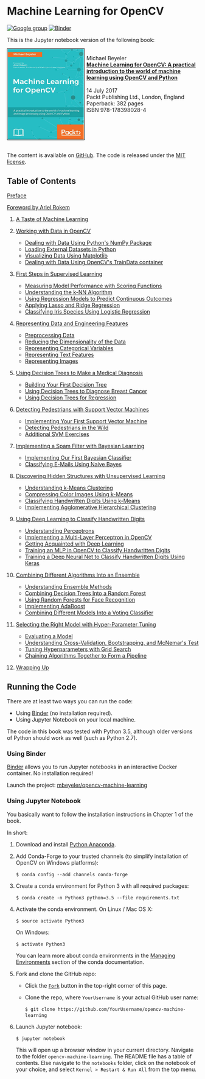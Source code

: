# Machine Learning for OpenCV

[![Google group](https://img.shields.io/badge/Google-Discussion%20group-lightgrey.svg)](https://groups.google.com/d/forum/machine-learning-for-opencv)
[![Binder](http://mybinder.org/badge.svg)](http://beta.mybinder.org/v2/mbeyeler/opencv-machine-learning/master)

This is the Jupyter notebook version of the following book:

<img src="notebooks/data/cover.jpg" width="200" align="left" style="padding: 1px; border: 1px solid black; margin-right: 5px"/> <br/>
Michael Beyeler <br/>
<a href="https://www.packtpub.com/big-data-and-business-intelligence/machine-learning-opencv" target="_blank"><b>Machine Learning for OpenCV: A practical introduction to the world of machine learning using OpenCV and Python</b></a>
<br/><br/>
14 July 2017 <br/>
Packt Publishing Ltd., London, England <br/>
Paperback: 382 pages <br/>
ISBN 978-178398028-4
<br clear="both"/><br/>


The content is available on [GitHub](https://github.com/mbeyeler/opencv-machine-learning).
The code is released under the [MIT license](https://opensource.org/licenses/MIT).



## Table of Contents

[Preface](notebooks/00.00-Preface.ipynb)

[Foreword by Ariel Rokem](notebooks/00.01-Foreword-by-Ariel-Rokem.ipynb)

1. [A Taste of Machine Learning](notebooks/01.00-A-Taste-of-Machine-Learning.ipynb)

2. [Working with Data in OpenCV](notebooks/02.00-Working-with-Data-in-OpenCV.ipynb)
   - [Dealing with Data Using Python's NumPy Package](notebooks/02.01-Dealing-with-Data-Using-Python-NumPy.ipynb)
   - [Loading External Datasets in Python](notebooks/02.02-Loading-External-Datasets-in-Python.ipynb)
   - [Visualizing Data Using Matplotlib](notebooks/02.03-Visualizing-Data-Using-Matplotlib.ipynb)
   - [Dealing with Data Using OpenCV's TrainData container](notebooks/02.05-Dealing-with-Data-Using-the-OpenCV-TrainData-Container-in-C%2B%2B.ipynb)

3. [First Steps in Supervised Learning](notebooks/03.00-First-Steps-in-Supervised-Learning.ipynb)
   - [Measuring Model Performance with Scoring Functions](notebooks/03.01-Measuring-Model-Performance-with-Scoring-Functions)
   - [Understanding the k-NN Algorithm](notebooks/03.02-Understanding-the-k-NN-Algorithm.ipynb)
   - [Using Regression Models to Predict Continuous Outcomes](notebooks/03.03-Using-Regression-Models-to-Predict-Continuous-Outcomes.ipynb)
   - [Applying Lasso and Ridge Regression](notebooks/03.04-Applying-Lasso-and-Ridge-Regression)
   - [Classifying Iris Species Using Logistic Regression](notebooks/03.05-Classifying-Iris-Species-Using-Logistic-Regression)

4. [Representing Data and Engineering Features](notebooks/04.00-Representing-Data-and-Engineering-Features.ipynb)
   - [Preprocessing Data](notebooks/04.01-Preprocessing-Data.ipynb)
   - [Reducing the Dimensionality of the Data](notebooks/04.02-Reducing-the-Dimensionality-of-the-Data.ipynb)
   - [Representing Categorical Variables](notebooks/04.03-Representing-Categorical-Variables.ipynb)
   - [Representing Text Features](notebooks/04.04-Represening-Text-Features.ipynb)
   - [Representing Images](notebooks/04.05-Representing-Images.ipynb)

5. [Using Decision Trees to Make a Medical Diagnosis](notebooks/05.00-Using-Decision-Trees-to-Make-a-Medical-Diagnosis.ipynb)
   - [Building Your First Decision Tree](notebooks/05.01-Building-Your-First-Decision-Tree.ipynb)
   - [Using Decision Trees to Diagnose Breast Cancer](notebooks/05.02-Using-Decision-Trees-to-Diagnose-Breast-Cancer.ipynb)
   - [Using Decision Trees for Regression](notebooks/05.03-Using-Decision-Trees-for-Regression.ipynb)

6. [Detecting Pedestrians with Support Vector Machines](notebooks/06.00-Detecting-Pedestrians-with-Support-Vector-Machines.ipynb)
   - [Implementing Your First Support Vector Machine](notebooks/06.01-Implementing-Your-First-Support-Vector-Machine.ipynb)
   - [Detecting Pedestrians in the Wild](notebooks/06.02-Detecting-Pedestrians-in-the-Wild.ipynb)
   - [Additional SVM Exercises](notebooks/06.03-Additional-SVM-Exercises.ipynb)

7. [Implementing a Spam Filter with Bayesian Learning](notebooks/07.00-Implementing-a-Spam-Filter-with-Bayesian-Learning.ipynb)
   - [Implementing Our First Bayesian Classifier](notebooks/07.01-Implementing-Our-First-Bayesian-Classifier.ipynb)
   - [Classifying E-Mails Using Naive Bayes](notebooks/07.02-Classifying-Emails-Using-Naive-Bayes.ipynb)

8. [Discovering Hidden Structures with Unsupervised Learning](notebooks/08.00-Discovering-Hidden-Structures-with-Unsupervised-Learning.ipynb)
   - [Understanding k-Means Clustering](notebooks/08.01-Understanding-k-Means-Clustering.ipynb)
   - [Compressing Color Images Using k-Means](notebooks/08.02-Compressing-Color-Images-Using-k-Means.ipynb)
   - [Classifying Handwritten Digits Using k-Means](notebooks/08.03-Classifying-Handwritten-Digits-Using-k-Means.ipynb)
   - [Implementing Agglomerative Hierarchical Clustering](notebooks/08.04-Implementing-Agglomerative-Hierarchical-Clustering.ipynb)

9. [Using Deep Learning to Classify Handwritten Digits](notebooks/09.00-Using-Deep-Learning-to-Classify-Handwritten-Digits.ipynb)
   - [Understanding Perceptrons](notebooks/09.01-Understanding-Perceptrons.ipynb)
   - [Implementing a Multi-Layer Perceptron in OpenCV](notebooks/09.02-Implementing-a-Multi-Layer-Perceptron-in-OpenCV.ipynb)
   - [Getting Acquainted with Deep Learning](notebooks/09.03-Getting-Acquainted-with-Deep-Learning.ipynb)
   - [Training an MLP in OpenCV to Classify Handwritten Digits](notebooks/09.04-Training-an-MLP-in-OpenCV-to-Classify-Handwritten-Digits)
   - [Training a Deep Neural Net to Classify Handwritten Digits Using Keras](09.05-Training-a-Deep-Neural-Net-to-Classify-Handwritten-Digits-Using-Keras)

10. [Combining Different Algorithms Into an Ensemble](notebooks/10.00-Combining-Different-Algorithms-Into-an-Ensemble.ipynb)
    - [Understanding Ensemble Methods](10.01-Understanding-Ensemble-Methods)
    - [Combining Decision Trees Into a Random Forest](notebooks/10.02-Combining-Decision-Trees-Into-a-Random-Forest.ipynb)
    - [Using Random Forests for Face Recognition](notebooks/10.03-Using-Random-Forests-for-Face-Recognition.ipynb)
    - [Implementing AdaBoost](notebooks/10.04-Implementing-AdaBoost.ipynb)
    - [Combining Different Models Into a Voting Classifier](notebooks/10.05-Combining-Different-Models-Into-a-Voting-Classifier)

11. [Selecting the Right Model with Hyper-Parameter Tuning](notebooks/11.00-Selecting-the-Right-Model-with-Hyper-Parameter-Tuning.ipynb)
    - [Evaluating a Model](notebooks/11.01-Evaluating-a-Model.ipynb)
    - [Understanding Cross-Validation, Bootstrapping, and McNemar's Test](notebooks/11.02-Understanding-Cross-Validation-Bootstrapping-and-McNemar's-Test.ipynb)
    - [Tuning Hyperparameters with Grid Search](notebooks/11.03-Tuning-Hyperparameters-with-Grid-Search.ipynb)
    - [Chaining Algorithms Together to Form a Pipeline](notebooks/11.04-Chaining-Algorithms-Together-to-Form-a-Pipeline.ipynb)

12. [Wrapping Up](notebooks/12.00-Wrapping-Up.ipynb)



## Running the Code

There are at least two ways you can run the code:
- Using [Binder](http://beta.mybinder.org/v2/mbeyeler/opencv-machine-learning/master) (no installation required).
- Using Jupyter Notebook on your local machine.

The code in this book was tested with Python 3.5, although older versions of Python should work as well
(such as Python 2.7).


### Using Binder

[Binder](http://www.mybinder.org) allows you to run Jupyter notebooks in an interactive Docker container.
No installation required!

Launch the project: [mbeyeler/opencv-machine-learning](http://beta.mybinder.org/v2/mbeyeler/opencv-machine-learning/master)



### Using Jupyter Notebook

You basically want to follow the installation instructions in Chapter 1 of the book.

In short:

1. Download and install [Python Anaconda](https://www.continuum.io/downloads).

2. Add Conda-Forge to your trusted channels (to simplify installation of OpenCV on Windows platforms):

   ```
   $ conda config --add channels conda-forge
   ```

3. Create a conda environment for Python 3 with all required packages:

   ```
   $ conda create -n Python3 python=3.5 --file requirements.txt
   ```

4. Activate the conda environment.
   On Linux / Mac OS X:

   ```
   $ source activate Python3
   ```

   On Windows:

   ```
   $ activate Python3
   ```

   You can learn more about conda environments in the
   [Managing Environments](http://conda.pydata.org/docs/using/envs.html)
   section of the conda documentation.

5. Fork and clone the GitHub repo:
   - Click the
     [`Fork`](https://github.com/mbeyeler/opencv-machine-learning#fork-destination-box)
     button in the top-right corner of this page.
   - Clone the repo, where `YourUsername` is your actual GitHub user name:

     ```
     $ git clone https://github.com/YourUsername/opencv-machine-learning
     ```

6. Launch Jupyter notebook:

   ```
   $ jupyter notebook
   ```

   This will open up a browser window in your current directory.
   Navigate to the folder `opencv-machine-learning`.
   The README file has a table of contents.
   Else navigate to the `notebooks` folder, click on the notebook of your choice,
   and select `Kernel > Restart & Run All` from the top menu.
